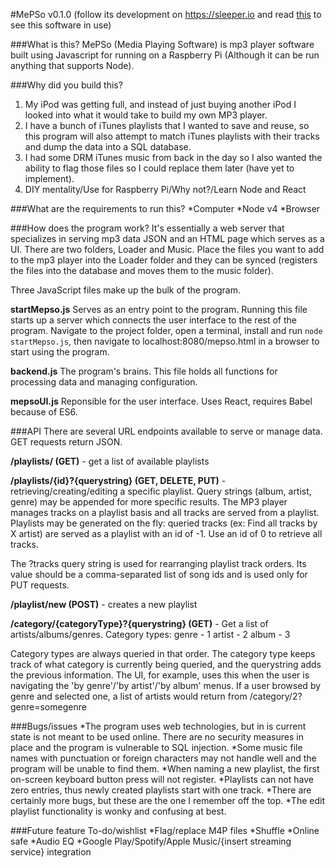 #MePSo v0.1.0
(follow its development on https://sleeper.io and read [this](https://sleeper.io/2016/02/07/assembling-the-player/) to see this software in use)

###What is this?
MePSo (Media Playing Software) is mp3 player software built using Javascript for running on a Raspberry Pi (Although it can be run anything that supports Node).

###Why did you build this?
1. My iPod was getting full, and instead of just buying another iPod I looked into what it would take to build my own MP3 player.
2. I have a bunch of iTunes playlists that I wanted to save and reuse, so this program will also attempt to match iTunes playlists with their tracks and dump the data into a SQL database.
3. I had some DRM iTunes music from back in the day so I also wanted the ability to flag those files so I could replace them later (have yet to implement).  
4. DIY mentality/Use for Raspberry Pi/Why not?/Learn Node and React

###What are the requirements to run this?
*Computer
*Node v4
*Browser

###How does the program work?
It's essentially a web server that specializes in serving mp3 data JSON and an HTML page which serves as a UI. There are two folders, Loader and Music. Place the files you want to add to the mp3 player into the Loader folder and they can be synced (registers the files into the database and moves them to the music folder).

Three JavaScript files make up the bulk of the program.

**startMepso.js** Serves as an entry point to the program. Running this file starts up a server which connects the user interface to the rest of the program.
Navigate to the project folder, open a terminal, install and run <code>node startMepso.js</code>, then navigate to localhost:8080/mepso.html in a browser to start using the program.

**backend.js** The program's brains. This file holds all functions for processing data and managing configuration.

**mepsoUI.js** Reponsible for the user interface. Uses React, requires Babel because of ES6.


###API
There are several URL endpoints available to serve or manage data. GET requests return JSON.

**/playlists/ (GET)** - get a list of available playlists

**/playlists/{id}?{querystring} (GET, DELETE, PUT)** - retrieving/creating/editing a specific playlist. Query strings (album, artist, genre) may be appended for more specific results. The MP3 player manages tracks on a playlist basis and all tracks are served from a playlist. Playlists may be generated on the fly: queried tracks (ex: Find all tracks by X artist) are served as a playlist with an id of -1. Use an id of 0 to retrieve all tracks.

The ?tracks query string is used for rearranging playlist track orders. Its value should be a comma-separated list of song ids and is used only for PUT requests.

**/playlist/new (POST)** - creates a new playlist

**/category/{categoryType}?{querystring} (GET)** - Get a list of artists/albums/genres.
Category types:
genre - 1
artist - 2
album - 3

Category types are always queried in that order. The category type keeps track of what category is currently being queried, and the querystring adds the previous information.
The UI, for example, uses this when the user is navigating the 'by genre'/'by artist'/'by album' menus.
If a user browsed by genre and selected one, a list of artists would return from /category/2?genre=somegenre



###Bugs/issues
*The program uses web technologies, but in is current state is not meant to be used online. There are no security measures in place and the program is vulnerable to SQL injection.
*Some music file names with punctuation or foreign characters may not handle well and the program will be unable to find them.
*When naming a new playlist, the first on-screen keyboard button press will not register.
*Playlists can not have zero entries, thus newly created playlists start with one track.
*There are certainly more bugs, but these are the one I remember off the top.
*The edit playlist functionality is wonky and confusing at best.

###Future feature To-do/wishlist
*Flag/replace M4P files
*Shuffle
*Online safe
*Audio EQ
*Google Play/Spotify/Apple Music/{insert streaming service} integration
